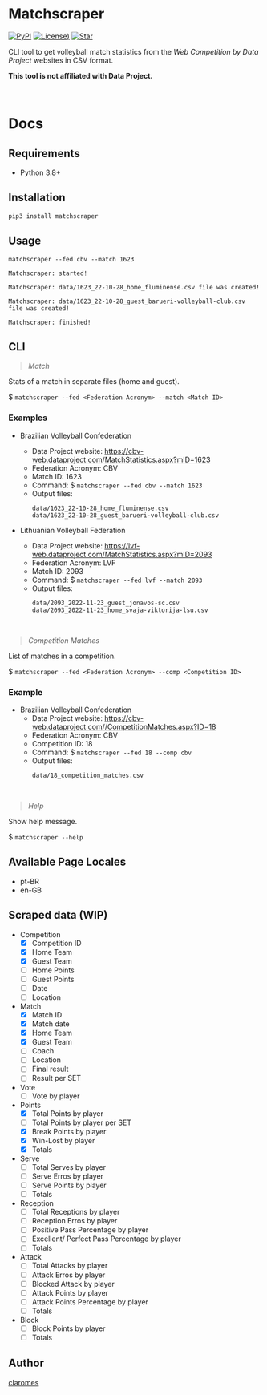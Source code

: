 # Matchscraper

[![PyPI](https://img.shields.io/pypi/v/matchscraper)](https://pypi.org/project/matchscraper/) [![License)](https://img.shields.io/github/license/claromes/matchscraper)](https://github.com/claromes/matchscraper/blob/main/LICENSE.md) [![Star](https://img.shields.io/github/stars/claromes/matchscraper?style=social)](https://github.com/claromes/matchscraper)

CLI tool to get volleyball match statistics from the *Web Competition by Data Project* websites in CSV format.

**This tool is not affiliated with Data Project.**

<br>

# Docs

## Requirements

- Python 3.8+

## Installation

```shell
pip3 install matchscraper
```

## Usage
```shell
matchscraper --fed cbv --match 1623
```

```shell
Matchscraper: started!

Matchscraper: data/1623_22-10-28_home_fluminense.csv file was created!

Matchscraper: data/1623_22-10-28_guest_barueri-volleyball-club.csv file was created!

Matchscraper: finished!
```

## CLI
>*Match*

Stats of a match in separate files (home and guest).

$ `matchscraper --fed <Federation Acronym> --match <Match ID>`

### Examples

- Brazilian Volleyball Confederation
    - Data Project website: https://cbv-web.dataproject.com/MatchStatistics.aspx?mID=1623
    - Federation Acronym: CBV
    - Match ID: 1623
    - Command: $ `matchscraper --fed cbv --match 1623`
    - Output files:
        ```
        data/1623_22-10-28_home_fluminense.csv
        data/1623_22-10-28_guest_barueri-volleyball-club.csv
        ```

- Lithuanian Volleyball Federation
    - Data Project website: https://lvf-web.dataproject.com/MatchStatistics.aspx?mID=2093
    - Federation Acronym: LVF
    - Match ID: 2093
    - Command: $ `matchscraper --fed lvf --match 2093`
    - Output files:
        ```
        data/2093_2022-11-23_guest_jonavos-sc.csv
        data/2093_2022-11-23_home_svaja-viktorija-lsu.csv
        ```
<br>

>*Competition Matches*

List of matches in a competition.

$ `matchscraper --fed <Federation Acronym> --comp <Competition ID>`

### Example

- Brazilian Volleyball Confederation
    - Data Project website: https://cbv-web.dataproject.com//CompetitionMatches.aspx?ID=18
    - Federation Acronym: CBV
    - Competition ID: 18
    - Command: $ `matchscraper --fed 18 --comp cbv`
    - Output files:
        ```
        data/18_competition_matches.csv
        ```
<br>

>*Help*

Show help message.

$ `matchscraper --help`

## Available Page Locales

- pt-BR
- en-GB

## Scraped data (WIP)

- Competition
    - [x] Competition ID
    - [x] Home Team
    - [x] Guest Team
    - [ ] Home Points
    - [ ] Guest Points
    - [ ] Date
    - [ ] Location

- Match
    - [x] Match ID
    - [x] Match date
    - [x] Home Team
    - [x] Guest Team
    - [ ] Coach
    - [ ] Location
    - [ ] Final result
    - [ ] Result per SET

- Vote
    - [ ] Vote by player
- Points
    - [x] Total Points by player
    - [ ] Total Points by player per SET
    - [x] Break Points by player
    - [x] Win-Lost by player
    - [x] Totals
- Serve
    - [ ] Total Serves by player
    - [ ] Serve Erros by player
    - [ ] Serve Points by player
    - [ ] Totals
- Reception
    - [ ] Total Receptions by player
    - [ ] Reception Erros by player
    - [ ] Positive Pass Percentage by player
    - [ ] Excellent/ Perfect Pass Percentage by player
    - [ ] Totals
- Attack
    - [ ] Total Attacks by player
    - [ ] Attack Erros by player
    - [ ] Blocked Attack by player
    - [ ] Attack Points by player
    - [ ] Attack Points Percentage by player
    - [ ] Totals
- Block
    - [ ] Block Points by player
    - [ ] Totals

## Author

[claromes](https://claromes.gitlab.io/)